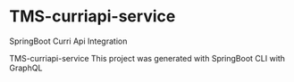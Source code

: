 # TMS-curriapi-service
SpringBoot Curri Api Integration 

TMS-curriapi-service
This project was generated with SpringBoot CLI with GraphQL

